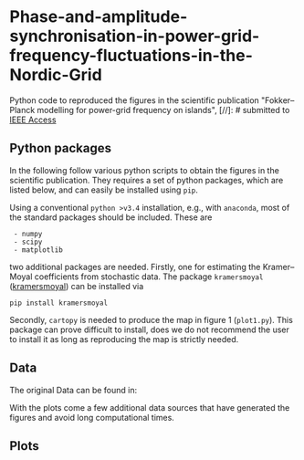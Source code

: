 # Phase-and-amplitude-synchronisation-in-power-grid-frequency-fluctuations-in-the-Nordic-Grid
Python code to reproduced the figures in the scientific publication "Fokker–Planck modelling for power-grid frequency on islands",
[//]: # submitted to [IEEE Access](https://doi.org/10.1109/ACCESS.2022.3150338)

## Python packages
In the following follow various python scripts to obtain the figures in the scientific publication. They requires a set of python packages, which are listed below, and can easily be installed using `pip`.

Using a conventional `python >v3.4` installation, e.g., with `anaconda`, most of the standard packages should be included. These are

```code
 - numpy
 - scipy
 - matplotlib
```

two additional packages are needed. Firstly, one for estimating the Kramer–Moyal coefficients from stochastic data. The package `kramersmoyal` ([kramersmoyal](https://github.com/LRydin/kramersmoyal)) can be installed via


```code
pip install kramersmoyal
```

Secondly, `cartopy` is needed to produce the map in figure 1 (`plot1.py`). This package can prove difficult to install, does we do not recommend the user to install it as long as reproducing the map is strictly needed.

## Data

The original Data can be found in:

With the plots come a few additional data sources that have generated the figures and avoid long computational times.

## Plots

